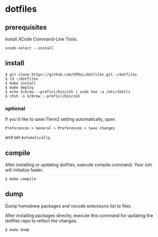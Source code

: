 # dotfiles


## prerequisites
Install XCode Command-Line Tools.
```
xcode-select --install
```

## install
```
$ git clone https://github.com/UTDoi/dotfiles.git ~/dotfiles
$ cd ~/dotfiles
$ make install
$ make deploy
$ echo $(brew --prefix)/bin/zsh | sudo tee -a /etc/shells
$ chsh -s $(brew --prefix)/bin/zsh
```

### optional
If you'd like to save iTerm2 setting automatically, open
```
Preferences > General > Preferences > Save changes
```
and set `Automatically`.


## compile
After installing or updating dotfiles, execute compile command.
Your zsh will initialize faster.

```
$ make compile
```

## dump
Dump homebrew packages and vscode extensions list to files.

After installing packages directly, execute this command for updating the dotfiles repo to reflect the changes.

```
$ make dump
```
